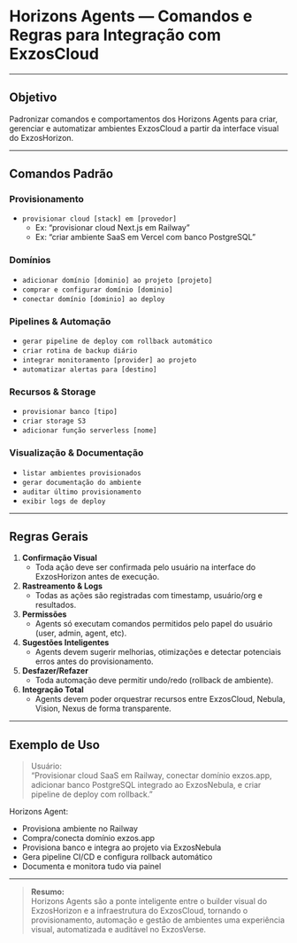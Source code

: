 # Horizons Agents — Comandos e Regras para Integração com ExzosCloud

---

## Objetivo

Padronizar comandos e comportamentos dos Horizons Agents para criar, gerenciar e automatizar ambientes ExzosCloud a partir da interface visual do ExzosHorizon.

---

## Comandos Padrão

### Provisionamento

- `provisionar cloud [stack] em [provedor]`
  - Ex: “provisionar cloud Next.js em Railway”
  - Ex: “criar ambiente SaaS em Vercel com banco PostgreSQL”

### Domínios

- `adicionar domínio [dominio] ao projeto [projeto]`
- `comprar e configurar domínio [dominio]`
- `conectar domínio [dominio] ao deploy`

### Pipelines & Automação

- `gerar pipeline de deploy com rollback automático`
- `criar rotina de backup diário`
- `integrar monitoramento [provider] ao projeto`
- `automatizar alertas para [destino]`

### Recursos & Storage

- `provisionar banco [tipo]`
- `criar storage S3`
- `adicionar função serverless [nome]`

### Visualização & Documentação

- `listar ambientes provisionados`
- `gerar documentação do ambiente`
- `auditar último provisionamento`
- `exibir logs de deploy`

---

## Regras Gerais

1. **Confirmação Visual**  
   - Toda ação deve ser confirmada pelo usuário na interface do ExzosHorizon antes de execução.
2. **Rastreamento & Logs**  
   - Todas as ações são registradas com timestamp, usuário/org e resultados.
3. **Permissões**  
   - Agents só executam comandos permitidos pelo papel do usuário (user, admin, agent, etc).
4. **Sugestões Inteligentes**  
   - Agents devem sugerir melhorias, otimizações e detectar potenciais erros antes do provisionamento.
5. **Desfazer/Refazer**  
   - Toda automação deve permitir undo/redo (rollback de ambiente).
6. **Integração Total**  
   - Agents devem poder orquestrar recursos entre ExzosCloud, Nebula, Vision, Nexus de forma transparente.

---

## Exemplo de Uso

> Usuário:  
> “Provisionar cloud SaaS em Railway, conectar domínio exzos.app, adicionar banco PostgreSQL integrado ao ExzosNebula, e criar pipeline de deploy com rollback.”

Horizons Agent:
- Provisiona ambiente no Railway
- Compra/conecta domínio exzos.app
- Provisiona banco e integra ao projeto via ExzosNebula
- Gera pipeline CI/CD e configura rollback automático
- Documenta e monitora tudo via painel

---

> **Resumo:**  
Horizons Agents são a ponte inteligente entre o builder visual do ExzosHorizon e a infraestrutura do ExzosCloud, tornando o provisionamento, automação e gestão de ambientes uma experiência visual, automatizada e auditável no ExzosVerse.